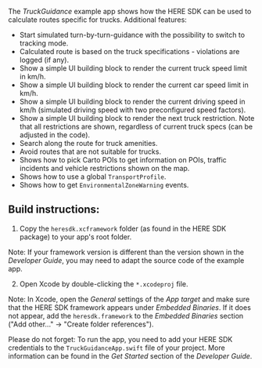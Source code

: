 The _TruckGuidance_ example app shows how the HERE SDK can be used to calculate routes specific for trucks.
Additional features:

- Start simulated turn-by-turn-guidance with the possibility to switch to tracking mode.
- Calculated route is based on the truck specifications - violations are logged (if any).
- Show a simple UI building block to render the current truck speed limit in km/h.
- Show a simple UI building block to render the current car speed limit in km/h.
- Show a simple UI building block to render the current driving speed in km/h (simulated driving speed with two preconfigured speed factors).
- Show a simple UI building block to render the next truck restriction. Note that all restrictions are shown, regardless of current truck specs (can be adjusted in the code).
- Search along the route for truck amenities.
- Avoid routes that are not suitable for trucks.
- Shows how to pick Carto POIs to get information on POIs, traffic incidents and vehicle restrictions shown on the map.
- Shows how to use a global `TransportProfile`.
- Shows how to get `EnvironmentalZoneWarning` events.

Build instructions:
-------------------

1) Copy the `heresdk.xcframework` folder (as found in the HERE SDK package) to your app's root folder.

Note: If your framework version is different than the version shown in the _Developer Guide_, you may need to adapt the source code of the example app.

2) Open Xcode by double-clicking the `*.xcodeproj` file.

Note: In Xcode, open the _General_ settings of the _App target_ and make sure that the HERE SDK framework appears under _Embedded Binaries_. If it does not appear, add the `heresdk.framework` to the _Embedded Binaries_ section ("Add other..." -> "Create folder references").

Please do not forget: To run the app, you need to add your HERE SDK credentials to the `TruckGuidanceApp.swift` file of your project. More information can be found in the _Get Started_ section of the _Developer Guide_.
